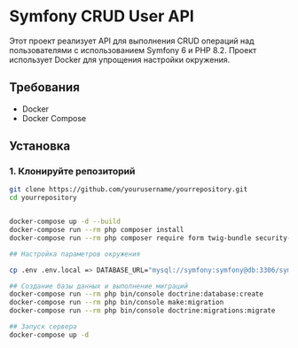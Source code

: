 # Symfony CRUD User API

Этот проект реализует API для выполнения CRUD операций над пользователями с использованием Symfony 6 и PHP 8.2. Проект использует Docker для упрощения настройки окружения.

## Требования

- Docker
- Docker Compose

## Установка

### 1. Клонируйте репозиторий

```bash
git clone https://github.com/yourusername/yourrepository.git
cd yourrepository


docker-compose up -d --build
docker-compose run --rm php composer install
docker-compose run --rm php composer require form twig-bundle security-csrf annotations

## Настройка параметров окружения

cp .env .env.local => DATABASE_URL="mysql://symfony:symfony@db:3306/symfony"

## Создание базы данных и выполнение миграций
docker-compose run --rm php bin/console doctrine:database:create
docker-compose run --rm php bin/console make:migration
docker-compose run --rm php bin/console doctrine:migrations:migrate

## Запуск сервера
docker-compose up -d
